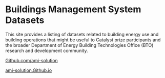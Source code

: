 # Buildings Management System Datasets

This site provides a listing of datasets related to building energy use and building operations that might be useful to Catalyst prize participants and the broader Department of Energy Building Technologies Office (BTO) research and development community. 


[Github.com/ami-solution](https://github.com/Ami-Solution/bmsdatasets/edit/gh-pages/README.md)

[ami-solution.Github.io](https://Ami-Solution.github.io/bmsdatasets/)
